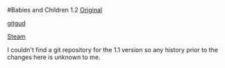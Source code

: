 #Babies and Children 1.2
[Original](https://steamcommunity.com/sharedfiles/filedetails/?id=2156451266&searchtext=babies+and+children)

[gitgud](https://gitgud.io/CentAtMoney/babiesandchildren)

[Steam](https://steamcommunity.com/sharedfiles/filedetails/?id=2373187996)

I couldn't find a git repository for the 1.1 version so any history prior to the changes here is unknown to me.
